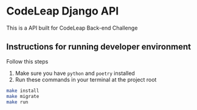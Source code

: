 # CodeLeap Django API

This is a API built for CodeLeap Back-end Challenge

## Instructions for running developer environment

Follow this steps

1. Make sure you have `python` and `poetry` installed
2. Run these commands in your terminal at the project root

```bash
make install
make migrate
make run

```
